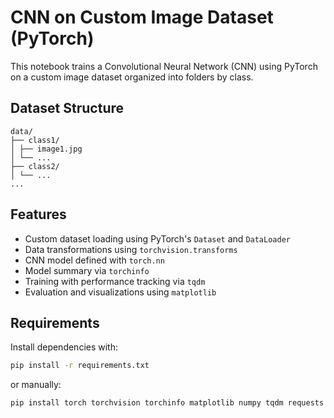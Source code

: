 # CNN on Custom Image Dataset (PyTorch)

This notebook trains a Convolutional Neural Network (CNN) using PyTorch on a custom image dataset organized into folders by class.

## Dataset Structure
```
data/
├── class1/
│ ├── image1.jpg
│ └── ...
├── class2/
│ └── ...
...
```


## Features
- Custom dataset loading using PyTorch's `Dataset` and `DataLoader`
- Data transformations using `torchvision.transforms`
- CNN model defined with `torch.nn`
- Model summary via `torchinfo`
- Training with performance tracking via `tqdm`
- Evaluation and visualizations using `matplotlib`

## Requirements

Install dependencies with:

```bash
pip install -r requirements.txt
```

or manually:
```bash
pip install torch torchvision torchinfo matplotlib numpy tqdm requests Pillow
```

